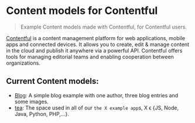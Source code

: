# Content models for Contentful

> Example Content models made with Contentful, for Contentful users.

[Contentful](https://www.contentful.com/) is a content management platform for web applications, mobile apps and connected devices. It allows you to create, edit & manage content in the cloud and publish it anywhere via a powerful API. Contentful offers tools for managing editorial teams and enabling cooperation between organizations.

## Current Content models:
* [Blog](./blog): A simple blog example with one author, three blog entries and some images.
* [tea](./the-example-app): The space used in all of our `the X example app`s, X ϵ {JS, Node, Java, Python, PHP,...}.

